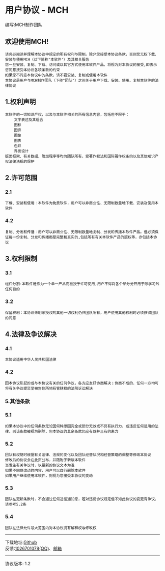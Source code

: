 # 用户协议 - MCH
编写:MCH制作团队<br>

## 欢迎使用MCH!
```
请务必阅读并理解本协议中规定的所有权利与限制。除非您接受本协议条款，否则您无权下载、安装与使用MCH（以下简称"本软件"）及其相关服务
您一旦安装、复制、下载、访问或以其它方式使用本软件产品，将视为对本协议的接受,即表示您同意接受本协议各项条款的约束
如果您不同意本协议中的条款，请不要安装、复制或使用本软件
本协议是用户与MCH制作团队（下称"团队"）之间关于用户下载、安装、使用、复制本软件的法律协议
```
## 1.权利声明
```
本软件的一切知识产权，以及与本软件相关的所有信息内容，包括但不限于：
    文字表述及其组合
    图标
    图饰
    图像
    图表
    色彩
    界面设计
版面框架、有关数据、附加程序等均为团队所有，受著作权法和国际著作权条约以及其他知识产权法律法规的保护
```
## 2.许可范围
### 2.1 
```
下载、安装和使用：本软件为免费软件，用户可以非商业性、无限制数量地下载、安装及使用本软件
```
### 4.2 
```
复制、分发和传播：用户可以非商业性、无限制数量地复制、分发和传播本软件产品。但必须保证每一份复制、分发和传播都是完整和真实的,包括所有有关本软件产品的版权等，亦包括本协议
```
## 3.权利限制
### 3.1 
```
组件分割:本软件是作为一个单一产品而被授予许可使用,用户不得将各个部分分开用于除学习外任何目的
```
### 3.2
```
保留权利：本协议未明示授权的其他一切权利仍归团队所有，用户使用其他权利时必须获得团队的同意
```
## 4.法律及争议解决
### 4.1 
```
本协议适用中华人民共和国法律
```
### 4.2 
```
因本协议引起的或与本协议有关的任何争议，各方应友好协商解决；协商不成的，任何一方均可将有关争议提交至被告住所地有管辖权的法院诉讼解决
```

### 5.其他条款
### 5.1 
```
如果本协议中的任何条款无论因何种原因完全或部分无效或不具有执行力，或违反任何适用的法律，则该条款被视为删除，但本协议的其余条款仍应有效并且有约束力
```
### 5.2 
```
团队有权随时根据有关法律、法规的变化以及团队经营状况和经营策略的调整等修改本协议
修改后的协议会在此页公布，并随附于新版本软件
当发生有关争议时，以最新的协议文本为准
如果不同意改动的内容，用户可以自行删除本软件
如果用户继续使用本软件，则视为您接受本协议的变动
```
### 5.3 
```
团队在更新条款时，不会通过任何途径通知您，若对违反协议规定但不知此协议的变更有争议，请参考5.2条
```
### 5.4
```
团队在法律允许最大范围内对本协议拥有解释权与修改权
```
<hr>

下载地址:[Github](https://raw.githubusercontent.com/andogy/MCH/main/Public/MCH.jar)<br>
反馈:[1026701078(QQ)](https://jq.qq.com/?_wv=1027&amp;k=xBFSpkKr)、[邮箱](mailto:1501917367@qq.com)
<hr>
协议版本: 1.2

